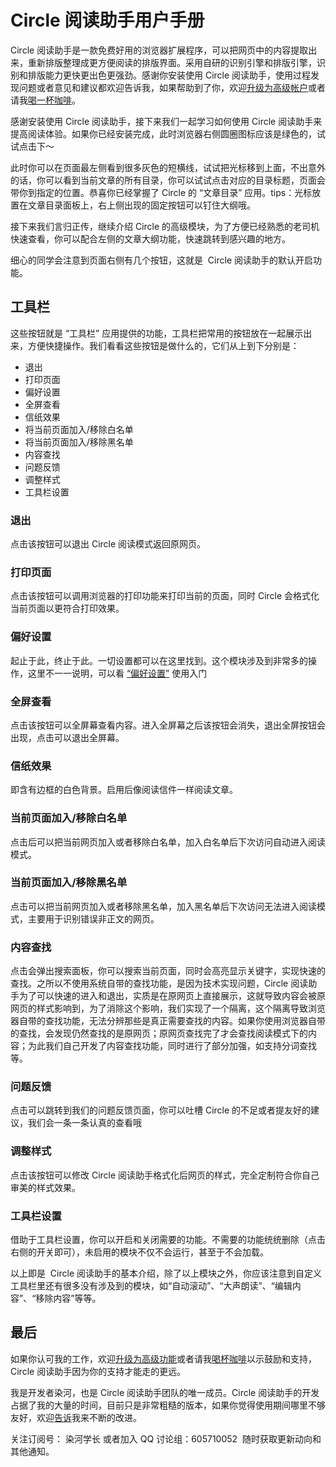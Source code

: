 # Circle 阅读助手用户手册

Circle 阅读助手是一款免费好用的浏览器扩展程序，可以把网页中的内容提取出来，重新排版整理成更方便阅读的排版界面。采用自研的识别引擎和排版引擎，识别和排版能力更快更出色更强劲。感谢你安装使用 Circle 阅读助手，使用过程发现问题或者意见和建议都欢迎告诉我，如果帮助到了你，欢迎[升级为高级帐户](https://circlereader.com/checkout)或者请我[喝一杯咖啡](https://circlereader.com/donate)。

感谢安装使用 Circle 阅读助手，接下来我们一起学习如何使用 Circle 阅读助手来提高阅读体验。如果你已经安装完成，此时浏览器右侧圆圈图标应该是绿色的，试试点击下～

此时你可以在页面最左侧看到很多灰色的短横线，试试把光标移到上面，不出意外的话，你可以看到当前文章的所有目录，你可以试试点击对应的目录标题，页面会带你到指定的位置。恭喜你已经掌握了 Circle 的 “文章目录” 应用。tips：光标放置在文章目录面板上，右上侧出现的固定按钮可以钉住大纲哦。

接下来我们言归正传，继续介绍 Circle 的高级模块，为了方便已经熟悉的老司机快速查看，你可以配合左侧的文章大纲功能，快速跳转到感兴趣的地方。

细心的同学会注意到页面右侧有几个按钮，这就是  Circle 阅读助手的默认开启功能。

## 工具栏

这些按钮就是 “工具栏” 应用提供的功能，工具栏把常用的按钮放在一起展示出来，方便快捷操作。我们看看这些按钮是做什么的，它们从上到下分别是：

- 退出
- 打印页面
- 偏好设置
- 全屏查看
- 信纸效果
- 将当前页面加入/移除白名单
- 将当前页面加入/移除黑名单
- 内容查找
- 问题反馈
- 调整样式
- 工具栏设置

### 退出

点击该按钮可以退出 Circle 阅读模式返回原网页。

### 打印页面

点击该按钮可以调用浏览器的打印功能来打印当前的页面，同时 Circle 会格式化当前页面以更符合打印效果。

### 偏好设置

起止于此，终止于此。一切设置都可以在这里找到。这个模块涉及到非常多的操作，这里不一一说明，可以看 [“偏好设置”](setting.md) 使用入门

### 全屏查看

点击该按钮可以全屏幕查看内容。进入全屏幕之后该按钮会消失，退出全屏按钮会出现，点击可以退出全屏幕。

### 信纸效果

即含有边框的白色背景。启用后像阅读信件一样阅读文章。

### 当前页面加入/移除白名单

点击后可以把当前网页加入或者移除白名单，加入白名单后下次访问自动进入阅读模式。

### 当前页面加入/移除黑名单

点击可以把当前网页加入或者移除黑名单，加入黑名单后下次访问无法进入阅读模式，主要用于识别错误非正文的网页。

### 内容查找

点击会弹出搜索面板，你可以搜索当前页面，同时会高亮显示关键字，实现快速的查找。之所以不使用系统自带的查找功能，是因为技术实现问题，Circle 阅读助手为了可以快速的进入和退出，实质是在原网页上直接展示，这就导致内容会被原网页的样式影响到，为了消除这个影响，我们实现了一个隔离，这个隔离导致浏览器自带的查找功能，无法分辨那些是真正需要查找的内容。如果你使用浏览器自带的查找，会发现仍然查找的是原网页；原网页查找完了才会查找阅读模式下的内容；为此我们自己开发了内容查找功能，同时进行了部分加强，如支持分词查找等。

### 问题反馈

点击可以跳转到我们的问题反馈页面，你可以吐槽 Circle 的不足或者提友好的建议，我们会一条一条认真的查看哦

### 调整样式

点击该按钮可以修改 Circle 阅读助手格式化后网页的样式，完全定制符合你自己审美的样式效果。

### 工具栏设置

借助于工具栏设置，你可以开启和关闭需要的功能。不需要的功能统统删除（点击右侧的开关即可），未启用的模块不仅不会运行，甚至于不会加载。

以上即是  Circle 阅读助手的基本介绍，除了以上模块之外，你应该注意到自定义工具栏里还有很多没有涉及到的模块，如“自动滚动”、“大声朗读”、“编辑内容”、“移除内容”等等。

## 最后

如果你认可我的工作，欢迎[升级为高级功能](https://circlereader.com/checkout)或者请我[喝杯咖啡](https://circlereader.com/donate)以示鼓励和支持，Circle 阅读助手因为你的支持才能走的更远。

我是开发者染河，也是 Circle 阅读助手团队的唯一成员。Circle 阅读助手的开发占据了我的大量的时间，目前只是非常粗糙的版本，如果你觉得使用期间哪里不够友好，欢迎[告诉](https://circlereader.com/feedback)我来不断的改进。

关注订阅号： 染河学长 或者加入 QQ 讨论组：605710052  随时获取更新动向和其他通知。
